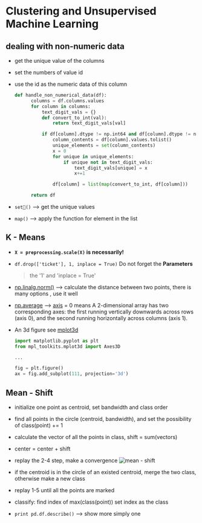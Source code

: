 # Clustering and Unsupervised Machine Learning

## dealing with non-numeric data

- get the unique value of the columns
- set the numbers of value id
- use the id as the numeric data of this column

  ```python
  def handle_non_numerical_data(df):
        columns = df.columns.values
        for column in columns:
            text_digit_vals = {}
            def convert_to_int(val):
                return text_digit_vals[val]

            if df[column].dtype != np.int64 and df[column].dtype != np.float64:
                column_contents = df[column].values.tolist()
                unique_elements = set(column_contents)
                x = 0
                for unique in unique_elements:
                    if unique not in text_digit_vals:
                        text_digit_vals[unique] = x
                        x+=1

                df[column] = list(map(convert_to_int, df[column]))

        return df
  ```

- `set()` --> get the unique values

- `map()` --> apply the function for element in the list

## K - Means

- **`X = preprocessing.scale(X)` is necessarily!**

- `df.drop(['ticket'], 1, inplace = True)` Do not forget the **Parameters**

  > the '1' and 'inplace = True'

- [np.linalg.norm()](https://docs.scipy.org/doc/numpy/reference/generated/numpy.linalg.norm.html) --> calculate the distance between two points, there is many options , use it well

- [np.average](https://docs.scipy.org/doc/numpy/reference/generated/numpy.average.html) --> [axis](https://docs.scipy.org/doc/numpy/glossary.html) = 0 means A 2-dimensional array has two corresponding axes: the first running vertically downwards across rows (axis 0), and the second running horizontally across columns (axis 1).

- An 3d figure see [mplot3d](http://matplotlib.org/mpl_toolkits/mplot3d/tutorial.html)

  ```python
  import matplotlib.pyplot as plt
  from mpl_toolkits.mplot3d import Axes3D

  ...

  fig = plt.figure()
  ax = fig.add_subplot(111, projection='3d')
  ```

## Mean - Shift

- initialize one point as centroid, set bandwidth and class order

- find all points in the circle (centroid, bandwidth), and set the possibility of class(point) += 1

- calculate the vector of all the points in class, shift = sum(vectors)

- center = center + shift

- replay the 2-4 step, make a convergence ![mean - shift](http://pic002.cnblogs.com/images/2012/358029/2012051215101233.jpg)

- if the centroid is in the circle of an existed centroid, merge the two class, otherwise make a new class

- replay 1-5 until all the points are marked

- classify: find index of max(class(point)) set index as the class

- `print pd.df.describe()` --> show more simply one

